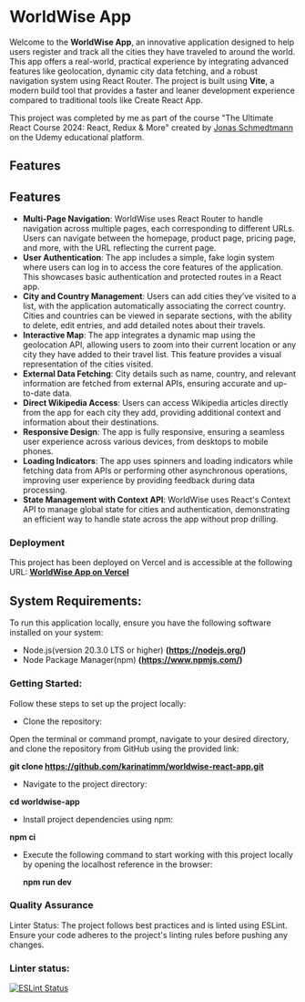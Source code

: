 # WorldWise App

Welcome to the **WorldWise App**, an innovative application designed to help users register and track all the cities they have traveled to around the world. This app offers a real-world, practical experience by integrating advanced features like geolocation, dynamic city data fetching, and a robust navigation system using React Router. The project is built using **Vite**, a modern build tool that provides a faster and leaner development experience compared to traditional tools like Create React App.

This project was completed by me as part of the course "The Ultimate React Course 2024: React, Redux & More" created by [Jonas Schmedtmann](https://twitter.com/jonasschmedtman) on the Udemy educational platform.

## Features

## Features

- **Multi-Page Navigation**: WorldWise uses React Router to handle navigation across multiple pages, each corresponding to different URLs. Users can navigate between the homepage, product page, pricing page, and more, with the URL reflecting the current page.
- **User Authentication**: The app includes a simple, fake login system where users can log in to access the core features of the application. This showcases basic authentication and protected routes in a React app.
- **City and Country Management**: Users can add cities they’ve visited to a list, with the application automatically associating the correct country. Cities and countries can be viewed in separate sections, with the ability to delete, edit entries, and add detailed notes about their travels.
- **Interactive Map**: The app integrates a dynamic map using the geolocation API, allowing users to zoom into their current location or any city they have added to their travel list. This feature provides a visual representation of the cities visited.
- **External Data Fetching**: City details such as name, country, and relevant information are fetched from external APIs, ensuring accurate and up-to-date data.
- **Direct Wikipedia Access**: Users can access Wikipedia articles directly from the app for each city they add, providing additional context and information about their destinations.
- **Responsive Design**: The app is fully responsive, ensuring a seamless user experience across various devices, from desktops to mobile phones.
- **Loading Indicators**: The app uses spinners and loading indicators while fetching data from APIs or performing other asynchronous operations, improving user experience by providing feedback during data processing.
- **State Management with Context API**: WorldWise uses React's Context API to manage global state for cities and authentication, demonstrating an efficient way to handle state across the app without prop drilling.

### Deployment

This project has been deployed on Vercel and is accessible at the following URL:
**[WorldWise App on Vercel](https://worldwise-react-app-ten.vercel.app/)**

## System Requirements:

To run this application locally, ensure you have the following software installed on your system:

- Node.js(version 20.3.0 LTS or higher) **(https://nodejs.org/)**
- Node Package Manager(npm) **(https://www.npmjs.com/)**

### Getting Started:

Follow these steps to set up the project locally:

- Clone the repository:

Open the terminal or command prompt, navigate to your desired directory, and clone the repository from GitHub using the provided link:

**git clone https://github.com/karinatimm/worldwise-react-app.git**

- Navigate to the project directory:

**cd worldwise-app**

- Install project dependencies using npm:

**npm ci**

- Execute the following command to start working with this project locally by opening the localhost reference in the browser:

  **npm run dev**

### Quality Assurance

Linter Status: The project follows best practices and is linted using ESLint. Ensure your code adheres to the project's linting rules before pushing any changes.

### Linter status:

[![ESLint Status](https://img.shields.io/badge/ESLint-Passing-brightgreen.svg)](https://github.com/karinatimm/worldwise-react-app.git)
